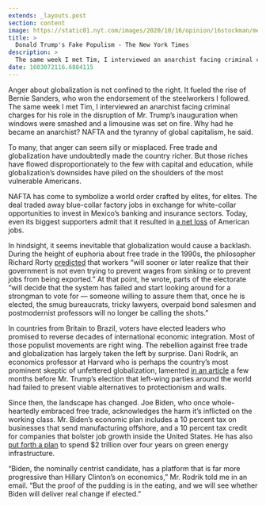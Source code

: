 ```yaml
--- 
extends: _layouts.post 
section: content 
image: https://static01.nyt.com/images/2020/10/16/opinion/16stockman/merlin_168748716_43a40eab-bb9b-42ae-81b8-b28c2616078f-facebookJumbo.jpg 
title: > 
  Donald Trump's Fake Populism - The New York Times 
description: > 
  The same week I met Tim, I interviewed an anarchist facing criminal charges for his role in the disruption of Mr. Trump’s inauguration when windows were smashed and a limousine was set on fire.Free trade and globalization have undoubtedly made the country richer.The rebellion against free trade and globalization has largely taken the left by surprise.Joe Biden, who once whole-heartedly embraced free trade, acknowledges the harm it’s inflicted on the working class.“Biden, the nominally centrist candidate, has a platform that is far more progressive than Hillary Clinton’s on economics,” Mr. Rodrik told me in an email. 
date: 1603072116.6884115 
--- 
```

<div><p class="css-158dogj evys1bk0">Anger about globalization is not confined to the right. It fueled the rise of Bernie Sanders, who won the endorsement of the steelworkers I followed. The same week I met Tim, I interviewed an anarchist facing criminal charges for his role in the disruption of Mr. Trump&#8217;s inauguration when windows were smashed and a limousine was set on fire. Why had he became an anarchist? NAFTA and the tyranny of global capitalism, he said.</p><p class="css-158dogj evys1bk0">To many, that anger can seem silly or misplaced. Free trade and globalization have undoubtedly made the country richer. But those riches have flowed disproportionately to the few with capital and education, while globalization&#8217;s downsides have piled on the shoulders of the most vulnerable Americans.</p><p class="css-158dogj evys1bk0">NAFTA has come to symbolize a world order crafted by elites, for elites. The deal traded away blue-collar factory jobs in exchange for white-collar opportunities to invest in Mexico&#8217;s banking and insurance sectors. Today, even its biggest supporters admit that it resulted in <a class="css-1g7m0tk" href="https://www.piie.com/blogs/trade-investment-policy-watch/nafta-rejoinder-us-effects-are-clearly-positive-most-workers" title="" rel="noopener noreferrer" target="_blank">a net loss</a> of American jobs.</p><p class="css-158dogj evys1bk0">In hindsight, it seems inevitable that globalization would cause a backlash. During the height of euphoria about free trade in the 1990s, the philosopher Richard Rorty <a class="css-1g7m0tk" href="https://www.nytimes.com/2016/11/21/books/richard-rortys-1998-book-suggested-election-2016-was-coming.html" title="">predicted</a> that workers &#8220;will sooner or later realize that their government is not even trying to prevent wages from sinking or to prevent jobs from being exported.&#8221; At that point, he wrote, parts of the electorate &#8220;will decide that the system has failed and start looking around for a strongman to vote for &#8212; someone willing to assure them that, once he is elected, the smug bureaucrats, tricky lawyers, overpaid bond salesmen and postmodernist professors will no longer be calling the shots.&#8221;</p><p class="css-158dogj evys1bk0">In countries from Britain to Brazil, voters have elected leaders who promised to reverse decades of international economic integration. Most of those populist movements are right wing. The rebellion against free trade and globalization has largely taken the left by surprise. Dani Rodrik, an economics professor at Harvard who is perhaps the country&#8217;s most prominent skeptic of unfettered globalization, lamented <a class="css-1g7m0tk" href="https://www.project-syndicate.org/commentary/anti-globalization-backlash-from-right-by-dani-rodrik-2016-07" title="" rel="noopener noreferrer" target="_blank">in an article</a> a few months before Mr. Trump&#8217;s election that left-wing parties around the world had failed to present viable alternatives to protectionism and walls.</p><p class="css-158dogj evys1bk0">Since then, the landscape has changed. Joe Biden, who once whole-heartedly embraced free trade, acknowledges the harm it&#8217;s inflicted on the working class. Mr. Biden&#8217;s economic plan includes a 10 percent tax on businesses that send manufacturing offshore, and a 10 percent tax credit for companies that bolster job growth inside the United States. He has also <a class="css-1g7m0tk" href="https://www.nytimes.com/2020/07/14/us/politics/biden-climate-plan.html" title="">put forth a plan</a> to spend $2 trillion over four years on green energy infrastructure.</p><p class="css-158dogj evys1bk0">&#8220;Biden, the nominally centrist candidate, has a platform that is far more progressive than Hillary Clinton&#8217;s on economics,&#8221; Mr. Rodrik told me in an email. &#8220;But the proof of the pudding is in the eating, and we will see whether Biden will deliver real change if elected.&#8221;</p></div>